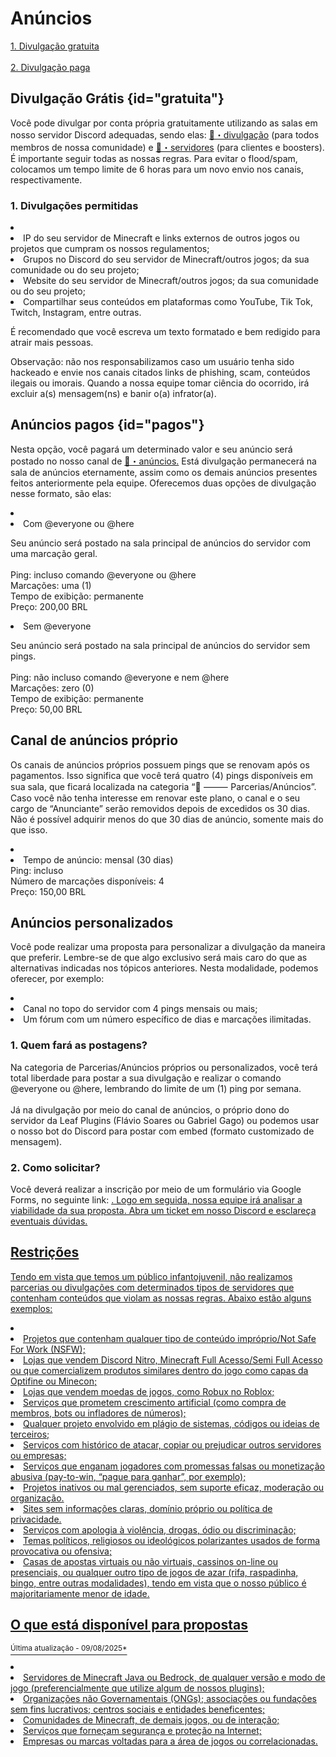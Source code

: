 # Anúncios

<p>
    <a anchor="gratuita"><u>1. Divulgação gratuita</u></a><br><br>
    <a anchor="pagos"><u>2. Divulgação paga</u></a>
</p>

## Divulgação Grátis {id="gratuita"}

<p>
    Você pode divulgar por conta própria gratuitamente utilizando as salas em nosso servidor Discord adequadas, sendo elas: <a href="https://discordapp.com/channels/901627752392843296/991091117091065917">📡・divulgação</a> (para todos membros de nossa comunidade) e <a href="https://discordapp.com/channels/901627752392843296/1058833468487893032">💎・servidores</a> (para clientes e boosters). É importante seguir todas as nossas regras. Para evitar o flood/spam, colocamos um tempo limite de 6 horas para um novo envio nos canais, respectivamente. 
</p>

### 1. Divulgações permitidas

<list type="none">
    <li>
        <list type="bullet">
        <li>
            IP do seu servidor de Minecraft e links externos de outros jogos ou projetos que cumpram os nossos regulamentos;
        </li>
        <li>
            Grupos no Discord do seu servidor de Minecraft/outros jogos; da sua comunidade ou do seu projeto;
        </li>
        <li>
            Website do seu servidor de Minecraft/outros jogos; da sua comunidade ou do seu projeto;
        </li>
        <li>
            Compartilhar seus conteúdos em plataformas como YouTube, Tik Tok, Twitch, Instagram, entre outras.
        </li>
        </list>
    </li>
</list>

<p>
    É recomendado que você escreva um texto formatado e bem redigido para atrair mais pessoas.
</p>

<tip>
    <control>Observação</control>: não nos responsabilizamos caso um usuário tenha sido hackeado e envie nos canais citados links de <emphasis>phishing, scam,</emphasis> conteúdos ilegais ou imorais. Quando a nossa equipe tomar ciência do ocorrido, irá excluir a(s) mensagem(ns) e banir o(a) infrator(a). 
</tip>

## Anúncios pagos {id="pagos"}

<p>
    Nesta opção, você pagará um determinado valor e seu anúncio será postado no nosso canal de <a href="https://discordapp.com/channels/901627752392843296/959224113220710451">📢・anúncios.</a> <control>Está divulgação permanecerá na sala de anúncios eternamente, assim como os demais anúncios presentes feitos anteriormente pela equipe.</control>  Oferecemos duas opções de divulgação nesse formato, são elas:
</p>

<list type="none">
    <li>
        <list type="bullet">
        <li><control>Com @everyone ou @here<br></control>
            <p>
                Seu anúncio será postado na sala principal de anúncios do servidor com uma marcação geral.<br><br>
                Ping: incluso comando @everyone ou @here<br>
                Marcações: uma (1)<br>
                Tempo de exibição: permanente<br>
                Preço: 200,00 BRL
            </p>
        </li>
        <li><control>Sem @everyone</control>
            <p>
                Seu anúncio será postado na sala principal de anúncios do servidor sem pings.<br><br>
                Ping: não incluso comando @everyone e nem @here<br>
                Marcações: zero (0)<br>
                Tempo de exibição: permanente<br>
                Preço: 50,00 BRL
            </p>
        </li>
        </list>
    </li>
</list>

## Canal de anúncios próprio

<p>
    Os canais de anúncios próprios possuem pings que se renovam após os pagamentos. Isso significa que você terá quatro (4) pings disponíveis em sua sala, que ficará localizada na categoria “🤝 ⸻ Parcerias/Anúncios”. Caso você não tenha interesse em renovar este plano, o canal e o seu cargo de “Anunciante” serão removidos depois de excedidos os 30 dias. Não é possível adquirir menos do que 30 dias de anúncio, somente mais do que isso. 
</p>

<list type="none">
    <li>
        <list type="none">
            <li>
                Tempo de anúncio: mensal (30 dias)<br>
                Ping: incluso<br>
                Número de marcações disponíveis: 4<br>
                Preço: 150,00 BRL
            </li>
        </list>
    </li>
</list>

## Anúncios personalizados

<p>
    Você pode realizar uma proposta para personalizar a divulgação da maneira que preferir. Lembre-se de que algo exclusivo será mais caro do que as alternativas indicadas nos tópicos anteriores. Nesta modalidade, podemos oferecer, por exemplo: 
</p>

<list type="none">
    <li>
        <list type="bullet">
            <li>
                Canal no topo do servidor com 4 pings mensais ou mais;
            </li>
            <li>
                Um fórum com um número específico de dias e marcações ilimitadas.
            </li>
        </list>
    </li>
</list>

### 1. Quem fará as postagens? 

<p>
    Na categoria de Parcerias/Anúncios próprios ou personalizados, você terá total liberdade para postar a sua divulgação e realizar o comando @everyone ou @here, lembrando do limite de um (1) ping por semana.<br><br>
    Já na divulgação por meio do canal de anúncios, o próprio dono do servidor da Leaf Plugins (Flávio Soares ou Gabriel Gago) ou podemos usar o nosso bot do Discord para postar com embed (formato customizado de mensagem). 
</p>

### 2. Como solicitar?

<p>
    Você deverá realizar a inscrição por meio de um formulário via Google Forms, no seguinte link: <a href="https://forms.gle/QYaS2dsp6MRRhgKGA"/>. Logo em seguida, nossa equipe irá analisar a viabilidade da sua proposta. Abra um ticket em nosso Discord e esclareça eventuais dúvidas.
</p>

## Restrições

<p>
    Tendo em vista que temos um público infantojuvenil, não realizamos parcerias ou divulgações com determinados tipos de servidores que contenham conteúdos que violam as nossas regras. Abaixo estão alguns exemplos:
</p>

<list type="none">
    <li>
        <list type="bullet">
            <li>
                Projetos que contenham qualquer tipo de conteúdo impróprio/Not Safe For Work (NSFW);
            </li>
            <li>
                Lojas que vendem Discord Nitro, Minecraft Full Acesso/Semi Full Acesso ou que comercializem produtos similares dentro do jogo como capas da Optifine ou Minecon;
            </li>
            <li>
                Lojas que vendem moedas de jogos, como Robux no Roblox;
            </li>
            <li>
                Serviços que prometem crescimento artificial (como compra de membros, bots ou infladores de números);
            </li>
            <li>
                Qualquer projeto envolvido em plágio de sistemas, códigos ou ideias de terceiros;
            </li>
            <li>
                Serviços com histórico de atacar, copiar ou prejudicar outros servidores ou empresas;
            </li>
            <li>
                Serviços que enganam jogadores com promessas falsas ou monetização abusiva (<emphasis>pay-to-win</emphasis>, “pague para ganhar”, por exemplo);
            </li>
            <li>
                Projetos inativos ou mal gerenciados, sem suporte eficaz, moderação ou organização. 
            </li>
            <li>
                Sites sem informações claras, domínio próprio ou política de privacidade. 
            </li>
            <li>
                Serviços com apologia à violência, drogas, ódio ou discriminação;
            </li>
            <li>
                Temas políticos, religiosos ou ideológicos polarizantes usados de forma provocativa ou ofensiva;
            </li>
            <li>
                Casas de apostas virtuais ou não virtuais, cassinos on-line ou presenciais, ou qualquer outro tipo de jogos de azar (rifa, raspadinha, bingo, entre outras modalidades), tendo em vista que o nosso público é majoritariamente menor de idade.
            </li>
        </list>
    </li>
</list>

## O que está disponível para propostas

<sup>Última atualização - 09/08/2025*</sup>

<list type="none">
    <li>
        <list type="bullet">
            <li>
                Servidores de Minecraft Java ou Bedrock, de qualquer versão e modo de jogo (preferencialmente que utilize algum de nossos plugins);
            </li>
            <li>
                Organizações não Governamentais (ONGs); associações ou fundações sem fins lucrativos; centros sociais e entidades beneficentes;
            </li>
            <li>
                Comunidades de Minecraft, de demais jogos, ou de interação;
            </li>
            <li>
                Serviços que forneçam segurança e proteção na Internet;
            </li>
            <li>
                Empresas ou marcas voltadas para a área de jogos ou correlacionadas.
            </li>
        </list>
    </li>
</list>